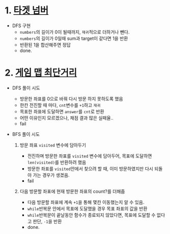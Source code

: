 # 1. <a href="https://school.programmers.co.kr/learn/courses/30/lessons/43165">타겟 넘버</a>
- DFS 구현
  - `numbers`의 길이가 0이 될때까지, `재귀`적으로 더하거나 뺀다.
  - `numbers`의 길이가 0일때 sum과 target이 같다면 1을 반환
  - 반환된 1을 합산해주면 정답
  - done.

# 2. <a href="https://school.programmers.co.kr/learn/courses/30/lessons/1844">게임 맵 최단거리</a>
  - DFS 풀이 시도
    - 방문한 좌표를 0으로 바꿔 다시 방문 하지 못하도록 했음
    - 한칸 전진할 때 마다, `cnt`변수를 `+1`하고 `재귀`
    - 목표한 좌표에 도달하면 `answer`를 `cnt`로 반환
    - 어떤 이유인지 모르겠으나, 채점 결과 많은 실패율..
    - fail
  
  - BFS 풀이 시도
    1) 방문 좌표 `visited` 변수에 담아두기
       - 전진하며 방문한 좌표를 `visited` 변수에 담아두어, 목표에 도달하면 `len(visited)`를 반환하려 했음
       - 방문한 좌표를 `visited`안에서 찾으려 할 때, 이미 방문하였지만 다시 되돌아 가는 경우가 생겼음.
       - fail

    2) 다음 방문할 좌표에 현재 방문한 좌표의 count?를 더해줌
       - 다음 방문할 좌표에 계속 `+1`을 통해 몇칸 이동했는지 알 수 있음.
       - `while`반복문 안에서 목표에 도달했을 경우 목표 좌표의 값을 반환
       - `while`반복문이 끝날동안 함수가 종료되지 않았다면, 목표에 도달할 수 없다고 판단, `-1`을 반환
       - done.